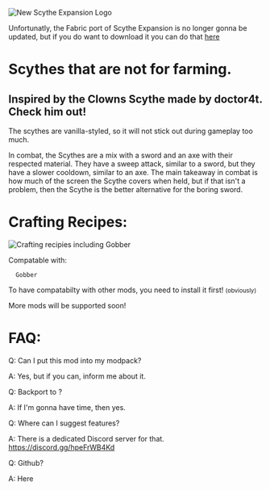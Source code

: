 ![New Scythe Expansion Logo](https://i.imgur.com/MJlVzyL.png)
 
Unfortunatly, the Fabric port of Scythe Expansion is no longer gonna be updated, but if you do want to download it you can do that [here](https://www.curseforge.com/minecraft/mc-mods/scythe-expansion)

 
# Scythes that are not for farming.
 
## Inspired by the Clowns Scythe made by doctor4t. Check him out!

 
The scythes are vanilla-styled, so it will not stick out during gameplay too much.

In combat, the Scythes are a mix with a sword and an axe with their respected material. They have a sweep attack, similar to a sword, but they have a slower cooldown, similar to an axe. The main takeaway in combat is how much of the screen the Scythe covers when held, but if that isn't a problem, then the Scythe is the better alternative for the boring sword.
 
# Crafting Recipes:

 ![Crafting recipies including Gobber](https://imgur.com/M33pBHN.png)

Compatable with:

      Gobber

 
To have compatabilty with other mods, you need to install it first!   <small>(obviously)</small>

 
More mods will be supported soon!

 
# FAQ:


Q: Can I put this mod into my modpack?

A: Yes, but if you can, inform me about it.

 
Q: Backport to <x>?

A: If I'm gonna have time, then yes.

 
Q: Where can I suggest features?

A: There is a dedicated Discord server for that. https://discord.gg/hpeFrWB4Kd

 
Q: Github?

A: Here


